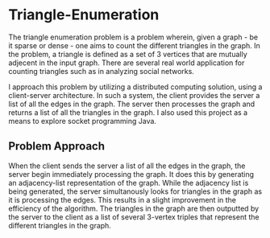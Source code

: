 # Triangle-Enumeration

The triangle enumeration problem is a problem wherein, given a graph - be it sparse or dense - one aims to count the different triangles in the graph. In the problem, a triangle is defined as a set of 3 vertices that are mutually adjecent in the input graph. There are several real world application for counting triangles such as in analyzing social networks.

I approach this problem by utilizing a distributed computing solution, using a client-server architecture. In such a system, the client provides the server a list of all the edges in the graph. The server then processes the graph and returns a list of all the triangles in the graph. I also used this project as a means to explore socket programming Java.


## Problem Approach
When the client sends the server a list of all the edges in the graph, the server begin immediately processing the graph. It does this by generating an adjacency-list representation of the graph. While the adjacency list is being generated, the server simultanously looks for triangles in the graph as it is processing the edges. This results in a slight improvement in the efficiency of the algorithm. The triangles in the graph are then outputted by the server to the client as a list of several 3-vertex triples that represent the different triangles in the graph.




